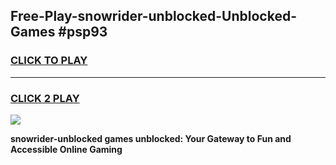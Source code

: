 
## Free-Play-snowrider-unblocked-Unblocked-Games #psp93
<h3>
<a href="https://news.freeplayer.one?title=snowrider-unblocked&ref=8M">CLICK TO PLAY</a></h3>
<hr>

<h3>
<a href="https://news.freeplayer.one?title=snowrider-unblocked&ref=8M">CLICK 2 PLAY</a>
  
</h3>

<a href="https://news.freeplayer.one?title=snowrider-unblocked&ref=8M"><img src="https://clearcache.store/games.png"></a>


**snowrider-unblocked games unblocked: Your Gateway to Fun and Accessible Online Gaming**
